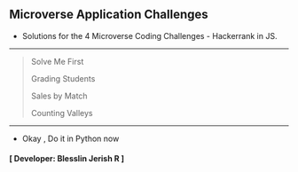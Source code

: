 ## Microverse Application Challenges
- Solutions for the 4 Microverse Coding Challenges - Hackerrank in JS.
---
> Solve Me First
>
> Grading Students
>
> Sales by Match
>
> Counting Valleys
---

- Okay , Do it in Python now
#### [ Developer: Blesslin Jerish R ]
